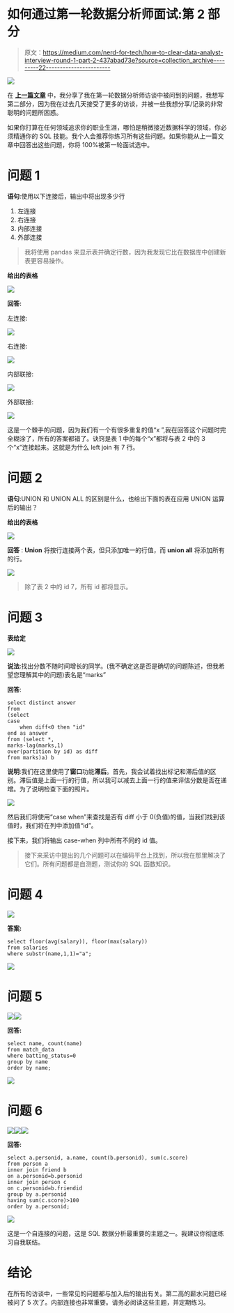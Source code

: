 # 如何通过第一轮数据分析师面试:第 2 部分

> 原文：<https://medium.com/nerd-for-tech/how-to-clear-data-analyst-interview-round-1-part-2-437abad73e?source=collection_archive---------22----------------------->

![](img/94aa9f1ecf596b67b4fcb2ff1ed347f9.png)

在 [**上一篇文章**](/nerd-for-tech/how-to-clear-the-data-analyst-interview-round-1-99010a1f93fd) 中，我分享了我在第一轮数据分析师访谈中被问到的问题，我想写第二部分，因为我在过去几天接受了更多的访谈，并被一些我想分享/记录的非常聪明的问题所困惑。

如果你打算在任何领域追求你的职业生涯，哪怕是稍微接近数据科学的领域，你必须精通你的 SQL 技能。我个人会推荐你练习所有这些问题。如果你能从上一篇文章中回答出这些问题，你将 100%被第一轮面试选中。

# 问题 1

**语句**:使用以下连接后，输出中将出现多少行

1.  左连接
2.  右连接
3.  内部连接
4.  外部连接

> 我将使用 pandas 来显示表并确定行数，因为我发现它比在数据库中创建新表更容易操作。

**给出的表格**

![](img/740ac3795659236db4ff2daf337b222f.png)

**回答:**

左连接:

![](img/401f1740518efcd0eb9ef060324b444a.png)

右连接:

![](img/8d8635cb3ff25f5a456761418246b09f.png)

内部联接:

![](img/4783bcd5cb30ce6fb8f8a54b6cbb0bd1.png)

外部联接:

![](img/bec947e0c7d12a8038399b34842139ee.png)

这是一个棘手的问题，因为我们有一个有很多重复的值“x ”,我在回答这个问题时完全糊涂了，所有的答案都错了。诀窍是表 1 中的每个“x”都将与表 2 中的 3 个“x”连接起来。这就是为什么 left join 有 7 行。

# 问题 2

**语句**:UNION 和 UNION ALL 的区别是什么，也给出下面的表在应用 UNION 运算后的输出？

**给出的表格**

![](img/77b9d6dcfb93017357c3c3a6aefcbe75.png)

**回答** : **Union** 将按行连接两个表，但只添加唯一的行值，而 **union all** 将添加所有的行。

![](img/ea606c42c5f6aa7d0ce7e0e563079328.png)

> 除了表 2 中的 id 7，所有 id 都将显示。

# 问题 3

**表给定**

![](img/a5c5317d79bc4ddbd76f3bcccde55d61.png)

**说法**:找出分数不随时间增长的同学。(我不确定这是否是确切的问题陈述，但我希望您理解其中的问题)表名是“marks”

**回答**:

```
select distinct answer
from 
(select 
case 
    when diff<0 then "id"
end as answer
from (select *,
marks-lag(marks,1)
over(partition by id) as diff
from marks)a) b
```

**说明**:我们在这里使用了**窗口**功能**滞后**。首先，我会试着找出标记和滞后值的区别。滞后值是上面一行的行值，所以我可以减去上面一行的值来评估分数是否在递增。为了说明检查下面的照片。

![](img/d114ac69fdfd4996f304edffbcaa4021.png)

然后我们将使用“case when”来查找是否有 diff 小于 0(负值)的值，当我们找到该值时，我们将在列中添加值“id”。

接下来，我们将输出 case-when 列中所有不同的 id 值。

> 接下来采访中提出的几个问题可以在编码平台上找到，所以我在那里解决了它们。所有问题都是自测题，测试你的 SQL 函数知识。

# 问题 4

![](img/b68fb053bd473fce0710db16590c5b9b.png)

**答案:**

```
select floor(avg(salary)), floor(max(salary))
from salaries
where substr(name,1,1)="a";
```

![](img/5218ede611b5ca01e1008110f96b5ac9.png)

# 问题 5

![](img/60ce19218bf1174d560bdeddbd214a2e.png)![](img/5a99d649f06abd0567bb1d5d1e230e30.png)

**回答:**

```
select name, count(name)
from match_data
where batting_status=0
group by name
order by name;
```

![](img/bc95c1ff9e63e5601c298f52e507ba01.png)

# 问题 6

![](img/9ff87b77d6517fdb4f5ca50811f389dc.png)![](img/8d3eef9f90152829b3494dc6f3d5b632.png)![](img/5709967871433e33e5447b46f71d9754.png)

**回答:**

```
select a.personid, a.name, count(b.personid), sum(c.score)
from person a
inner join friend b
on a.personid=b.personid
inner join person c
on c.personid=b.friendid
group by a.personid
having sum(c.score)>100
order by a.personid;
```

![](img/0c7bd7afb9d80ce3bb84a1702639e959.png)

这是一个自连接的问题，这是 SQL 数据分析最重要的主题之一。我建议你彻底练习自我联结。

# 结论

在所有的访谈中，一些常见的问题都与加入后的输出有关。第二高的薪水问题已经被问了 5 次了。内部连接也非常重要。请务必阅读这些主题，并定期练习。